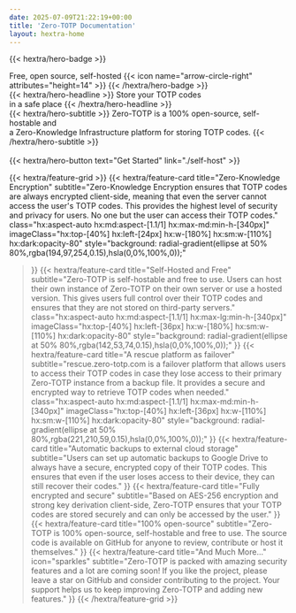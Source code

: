 ```yaml
---
date: 2025-07-09T21:22:19+00:00
title: 'Zero-TOTP Documentation'
layout: hextra-home
---
```


{{< hextra/hero-badge >}}
  <div class="hx:w-2 hx:h-2 hx:rounded-full hx:bg-primary-400"></div>
  <span>Free, open source, self-hosted</span>
  {{< icon name="arrow-circle-right" attributes="height=14" >}}
{{< /hextra/hero-badge >}}

<div class="hx:mt-6 hx:mb-6">
{{< hextra/hero-headline >}}
  Store your TOTP codes  &nbsp;<br class="hx:sm:block hx:hidden" />in a safe place
{{< /hextra/hero-headline >}}
</div>

<div class="hx:mb-12">
{{< hextra/hero-subtitle >}}
  Zero-TOTP is a 100% open-source, self-hostable and 
 &nbsp;<br class="hx:sm:block hx:hidden" />a Zero-Knowledge Infrastructure platform for storing TOTP codes.
{{< /hextra/hero-subtitle >}}
</div>
&nbsp;<br class="hx:sm:block hx:hidden" 
<div class="hx:mb-6">
{{< hextra/hero-button text="Get Started" link="./self-host" >}}
</div>
&nbsp;<br class="hx:sm:block hx:hidden" >
<div class="hx:mt-6"></div>

{{< hextra/feature-grid >}}
  {{< hextra/feature-card
    title="Zero-Knowledge Encryption"
    subtitle="Zero-Knowledge Encryption ensures that TOTP codes are always encrypted client-side, meaning that even the server cannot access the user's TOTP codes. This provides the highest level of security and privacy for users. No one but the user can access their TOTP codes."
    class="hx:aspect-auto hx:md:aspect-[1.1/1] hx:max-md:min-h-[340px]"
    imageClass="hx:top-[40%] hx:left-[24px] hx:w-[180%] hx:sm:w-[110%] hx:dark:opacity-80"
    style="background: radial-gradient(ellipse at 50% 80%,rgba(194,97,254,0.15),hsla(0,0%,100%,0));"
  >}}
  {{< hextra/feature-card
    title="Self-Hosted and Free"
    subtitle="Zero-TOTP is self-hostable and free to use. Users can host their own instance of Zero-TOTP on their own server or use a hosted version. This gives users full control over their TOTP codes and ensures that they are not stored on third-party servers."
    class="hx:aspect-auto hx:md:aspect-[1.1/1] hx:max-lg:min-h-[340px]"
    imageClass="hx:top-[40%] hx:left-[36px] hx:w-[180%] hx:sm:w-[110%] hx:dark:opacity-80"
    style="background: radial-gradient(ellipse at 50% 80%,rgba(142,53,74,0.15),hsla(0,0%,100%,0));"
  >}}
  {{< hextra/feature-card
    title="A rescue platform as failover"
    subtitle="rescue.zero-totp.com is a failover platform that allows users to access their TOTP codes in case they lose access to their primary Zero-TOTP instance from a backup file. It provides a secure and encrypted way to retrieve TOTP codes when needed."
    class="hx:aspect-auto hx:md:aspect-[1.1/1] hx:max-md:min-h-[340px]"
    imageClass="hx:top-[40%] hx:left-[36px] hx:w-[110%] hx:sm:w-[110%] hx:dark:opacity-80"
    style="background: radial-gradient(ellipse at 50% 80%,rgba(221,210,59,0.15),hsla(0,0%,100%,0));"
  >}}
  {{< hextra/feature-card
    title="Automatic backups to external cloud storage"
    subtitle="Users can set up automatic backups to Google Drive to always have a secure, encrypted copy of their TOTP codes. This ensures that even if the user loses access to their device, they can still recover their codes."
  >}}
  {{< hextra/feature-card
    title="Fully encrypted and secure"
    subtitle="Based on AES-256 encryption and strong key derivation client-side, Zero-TOTP ensures that your TOTP codes are stored securely and can only be accessed by the user."
  >}}
  {{< hextra/feature-card
    title="100% open-source"
    subtitle="Zero-TOTP is 100% open-source, self-hostable and free to use. The source code is available on GitHub for anyone to review, contribute or host it themselves."
  >}}
  {{< hextra/feature-card
    title="And Much More..."
    icon="sparkles"
    subtitle="Zero-TOTP is packed with amazing security features and a lot are coming soon! If you like the project, please leave a star on GitHub and consider contributing to the project. Your support helps us to keep improving Zero-TOTP and adding new features."
  >}}
{{< /hextra/feature-grid >}}